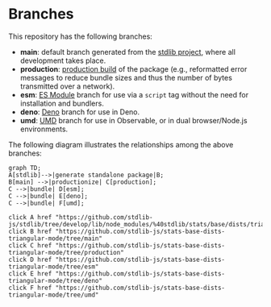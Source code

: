 <!--

@license Apache-2.0

Copyright (c) 2022 The Stdlib Authors.

Licensed under the Apache License, Version 2.0 (the "License");
you may not use this file except in compliance with the License.
You may obtain a copy of the License at

    http://www.apache.org/licenses/LICENSE-2.0

Unless required by applicable law or agreed to in writing, software
distributed under the License is distributed on an "AS IS" BASIS,
WITHOUT WARRANTIES OR CONDITIONS OF ANY KIND, either express or implied.
See the License for the specific language governing permissions and
limitations under the License.

-->

# Branches

This repository has the following branches:

-   **main**: default branch generated from the [stdlib project][stdlib-url], where all development takes place.
-   **production**: [production build][production-url] of the package (e.g., reformatted error messages to reduce bundle sizes and thus the number of bytes transmitted over a network).
-   **esm**: [ES Module][esm-url] branch for use via a `script` tag without the need for installation and bundlers.
-   **deno**: [Deno][deno-url] branch for use in Deno.
-   **umd**: [UMD][umd-url] branch for use in Observable, or in dual browser/Node.js environments.

The following diagram illustrates the relationships among the above branches:

```mermaid
graph TD;
A[stdlib]-->|generate standalone package|B;
B[main] -->|productionize| C[production];
C -->|bundle| D[esm];
C -->|bundle| E[deno];
C -->|bundle| F[umd];

click A href "https://github.com/stdlib-js/stdlib/tree/develop/lib/node_modules/%40stdlib/stats/base/dists/triangular/mode"
click B href "https://github.com/stdlib-js/stats-base-dists-triangular-mode/tree/main"
click C href "https://github.com/stdlib-js/stats-base-dists-triangular-mode/tree/production"
click D href "https://github.com/stdlib-js/stats-base-dists-triangular-mode/tree/esm"
click E href "https://github.com/stdlib-js/stats-base-dists-triangular-mode/tree/deno"
click F href "https://github.com/stdlib-js/stats-base-dists-triangular-mode/tree/umd"
```

[stdlib-url]: https://github.com/stdlib-js/stdlib/tree/develop/lib/node_modules/%40stdlib/stats/base/dists/triangular/mode
[production-url]: https://github.com/stdlib-js/stats-base-dists-triangular-mode/tree/production
[deno-url]: https://github.com/stdlib-js/stats-base-dists-triangular-mode/tree/deno
[umd-url]: https://github.com/stdlib-js/stats-base-dists-triangular-mode/tree/umd
[esm-url]: https://github.com/stdlib-js/stats-base-dists-triangular-mode/tree/esm
